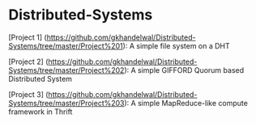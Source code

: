 # Distributed-Systems

[Project 1] (https://github.com/gkhandelwal/Distributed-Systems/tree/master/Project%201):  A simple file system on a DHT

[Project 2] (https://github.com/gkhandelwal/Distributed-Systems/tree/master/Project%202):  A simple GIFFORD Quorum based Distributed System

[Project 3] (https://github.com/gkhandelwal/Distributed-Systems/tree/master/Project%203):  A simple MapReduce-like compute framework in Thrift
